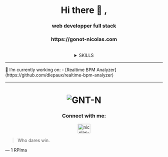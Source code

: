 <h1 align="center">Hi there 👋 , </h1>

<h3 align="center">web developper full stack</h3>

<h3 align="center">https://gonot-nicolas.com</h3>
<br/>

<div align="center">
<details>
<summary>SKILLS</summary>

| Languages  | Frameworks |
| ---------- | ---------- |
| HTML       | Bootstrap  |
| CSS        | Tailwaind  |
| Javascript | Jquery     |
| TWIG       | REACT      |
| TypeScipt  | NEXTJS     |
| PHP        | Symfony    |
| SQL        | PHPmyAdmin |

</details>
</div>

<hr>
🔭 I’m currently working on:
- [Realtime BPM Analyzer](https://github.com/dlepaux/realtime-bpm-analyzer)

---

<h1 align="center"><img  src="https://github-readme-stats.vercel.app/api/top-langs?username=GNT-N&show_icons=true&theme=merko&locale=en&layout=compact" alt="GNT-N" /></h1>

<h3 align="center">Connect with me:</h3>
<p align="center">
<a href="https://www.linkedin.com/in/nicolas-gonot-3054a7272/" target="blank"><img align="center" src="https://raw.githubusercontent.com/rahuldkjain/github-profile-readme-generator/master/src/images/icons/Social/linked-in.svg" alt="nicolas-gonot" height="30" width="40" /></a>
</p>

> Who dares win.

— 1 RPIma
